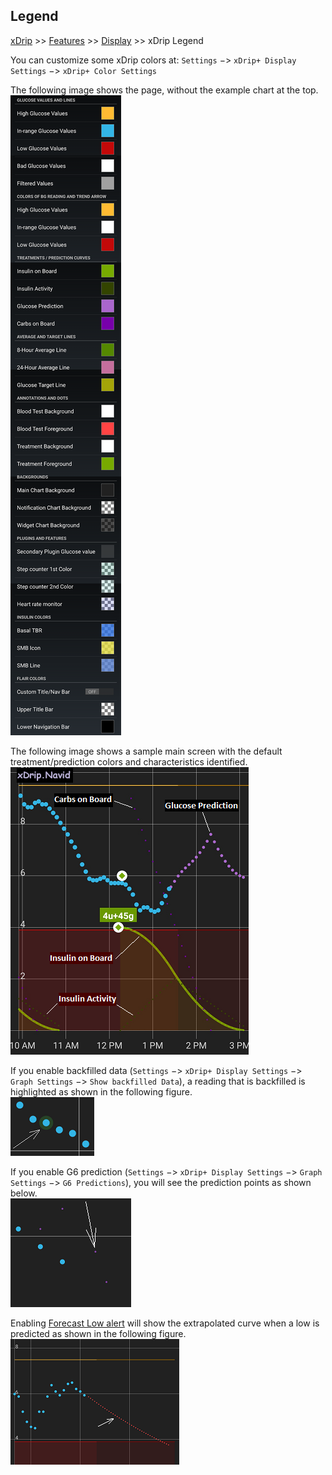 ## Legend  
[xDrip](../README.md) >> [Features](./Features_page.md) >> [Display](./Display/Display.md) >> xDrip Legend  
  
You can customize some xDrip colors at: `Settings` &#8722;> `xDrip+ Display Settings` &#8722;> `xDrip+ Color Settings`  
  
The following image shows the page, without the example chart at the top.  
![](./images/legend.png)  
  
The following image shows a sample main screen with the default treatment/prediction colors and characteristics identified.  
![](./images/legend2.png)  
  
If you enable backfilled data (`Settings` &#8722;> `xDrip+ Display Settings` &#8722;> `Graph Settings` &#8722;> `Show backfilled Data`), a reading that is backfilled is highlighted as shown in the following figure.  
![](./images/BackfillLegend.png)  
  
If you enable G6 prediction (`Settings` &#8722;> `xDrip+ Display Settings` &#8722;> `Graph Settings` &#8722;> `G6 Predictions`), you will see the prediction points as shown below.  
![](./images/G6PredictLegend.png)  
  
Enabling [Forecast Low alert](./Alerts/ForecastLow.md) will show the extrapolated curve when a low is predicted as shown in the following figure.  
![](./images/Legend_predictLow.png)  
  
